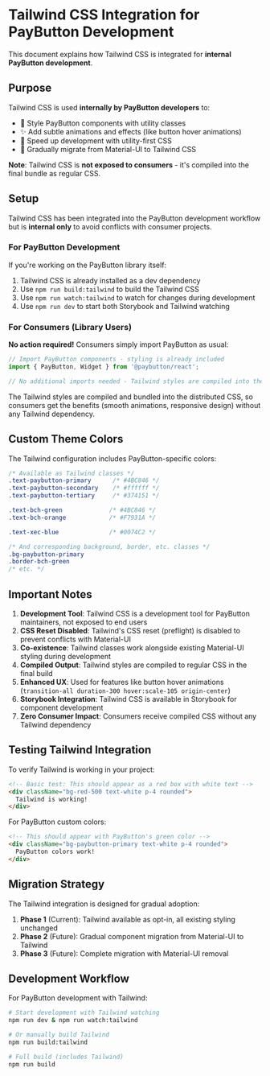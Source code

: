 # Tailwind CSS Integration for PayButton Development

This document explains how Tailwind CSS is integrated for **internal PayButton development**.

## Purpose

Tailwind CSS is used **internally by PayButton developers** to:
- 🎨 Style PayButton components with utility classes
- ✨ Add subtle animations and effects (like button hover animations)
- 🚀 Speed up development with utility-first CSS
- 🔧 Gradually migrate from Material-UI to Tailwind CSS

**Note**: Tailwind CSS is **not exposed to consumers** - it's compiled into the final bundle as regular CSS.

## Setup

Tailwind CSS has been integrated into the PayButton development workflow but is **internal only** to avoid conflicts with consumer projects.

### For PayButton Development

If you're working on the PayButton library itself:

1. Tailwind CSS is already installed as a dev dependency
2. Use `npm run build:tailwind` to build the Tailwind CSS
3. Use `npm run watch:tailwind` to watch for changes during development
4. Use `npm run dev` to start both Storybook and Tailwind watching

### For Consumers (Library Users)

**No action required!** Consumers simply import PayButton as usual:

```javascript
// Import PayButton components - styling is already included
import { PayButton, Widget } from '@paybutton/react';

// No additional imports needed - Tailwind styles are compiled into the components
```

The Tailwind styles are compiled and bundled into the distributed CSS, so consumers get the benefits (smooth animations, responsive design) without any Tailwind dependency.

## Custom Theme Colors

The Tailwind configuration includes PayButton-specific colors:

```css
/* Available as Tailwind classes */
.text-paybutton-primary      /* #4BC846 */
.text-paybutton-secondary    /* #ffffff */
.text-paybutton-tertiary     /* #374151 */

.text-bch-green             /* #4BC846 */
.text-bch-orange            /* #F7931A */

.text-xec-blue              /* #0074C2 */

/* And corresponding background, border, etc. classes */
.bg-paybutton-primary
.border-bch-green
/* etc. */
```

## Important Notes

1. **Development Tool**: Tailwind CSS is a development tool for PayButton maintainers, not exposed to end users
2. **CSS Reset Disabled**: Tailwind's CSS reset (preflight) is disabled to prevent conflicts with Material-UI
3. **Co-existence**: Tailwind classes work alongside existing Material-UI styling during development
4. **Compiled Output**: Tailwind styles are compiled to regular CSS in the final build
5. **Enhanced UX**: Used for features like button hover animations (`transition-all duration-300 hover:scale-105 origin-center`)
6. **Storybook Integration**: Tailwind CSS is available in Storybook for component development
7. **Zero Consumer Impact**: Consumers receive compiled CSS without any Tailwind dependency

## Testing Tailwind Integration

To verify Tailwind is working in your project:

```html
<!-- Basic test: This should appear as a red box with white text -->
<div className="bg-red-500 text-white p-4 rounded">
  Tailwind is working!
</div>
```

For PayButton custom colors:
```html
<!-- This should appear with PayButton's green color -->
<div className="bg-paybutton-primary text-white p-4 rounded">
  PayButton colors work!
</div>
```

## Migration Strategy

The Tailwind integration is designed for gradual adoption:

1. **Phase 1** (Current): Tailwind available as opt-in, all existing styling unchanged
2. **Phase 2** (Future): Gradual component migration from Material-UI to Tailwind
3. **Phase 3** (Future): Complete migration with Material-UI removal

## Development Workflow

For PayButton development with Tailwind:

```bash
# Start development with Tailwind watching
npm run dev & npm run watch:tailwind

# Or manually build Tailwind
npm run build:tailwind

# Full build (includes Tailwind)
npm run build
```
